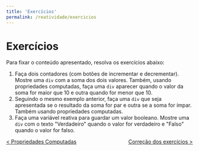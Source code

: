 ```yaml
---
title: 'Exercícios'
permalink: /reatividade/exercicios
---
```


# Exercícios

Para fixar o conteúdo apresentado, resolva os exercícios abaixo:

1. Faça dois contadores (com botões de incrementar e decrementar). Mostre uma `div` com a soma dos dois valores. Também, usando propriedades computadas, faça uma `div` aparecer quando o valor da soma for maior que 10 e outra quando for menor que 10.
2. Seguindo o mesmo exemplo anterior, faça uma `div` que seja apresentada se o resultado da soma for par e outra se a soma for ímpar. Também usando propriedades computadas.
3. Faça uma variável reativa para guardar um valor booleano. Mostre uma `div` com o texto "Verdadeiro" quando o valor for verdadeiro e "Falso" quando o valor for falso.

<span style="display: flex; justify-content: space-between;"><span>[&lt; Propriedades Computadas](propriedades-computadas.html 'Voltar')</span> <span>[Correção dos exercícios &gt;](correcao-exercicios.html 'Próximo')</span></span>
